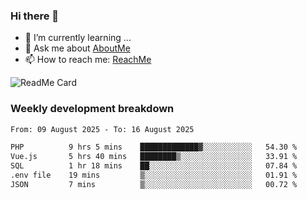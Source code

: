 ### Hi there 👋

- 🌱 I’m currently learning ...
- 💬 Ask me about [AboutMe](https://www.itzcy.com/about)
- 📫 How to reach me: [ReachMe](https://www.itzcy.com/about)

![ReadMe Card](https://github-readme-stats-ten-gilt.vercel.app/api?username=SuperChenYun&show_icons=true&title_color=fff&icon_color=79ff97&text_color=9f9f9f&bg_color=151515&hide_border=true)

### Weekly development breakdown
<!--START_SECTION:waka-->

```txt
From: 09 August 2025 - To: 16 August 2025

PHP          9 hrs 5 mins    █████████████▓░░░░░░░░░░░   54.30 %
Vue.js       5 hrs 40 mins   ████████▒░░░░░░░░░░░░░░░░   33.91 %
SQL          1 hr 18 mins    ██░░░░░░░░░░░░░░░░░░░░░░░   07.84 %
.env file    19 mins         ▒░░░░░░░░░░░░░░░░░░░░░░░░   01.91 %
JSON         7 mins          ▒░░░░░░░░░░░░░░░░░░░░░░░░   00.72 %
```

<!--END_SECTION:waka-->
